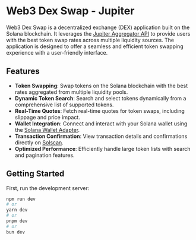 # Web3 Dex Swap - Jupiter

Web3 Dex Swap is a decentralized exchange (DEX) application built on the Solana blockchain. It leverages the [Jupiter Aggregator API](https://jup.ag/) to provide users with the best token swap rates across multiple liquidity sources. The application is designed to offer a seamless and efficient token swapping experience with a user-friendly interface.

## Features

- **Token Swapping**: Swap tokens on the Solana blockchain with the best rates aggregated from multiple liquidity pools.
- **Dynamic Token Search**: Search and select tokens dynamically from a comprehensive list of supported tokens.
- **Real-Time Quotes**: Fetch real-time quotes for token swaps, including slippage and price impact.
- **Wallet Integration**: Connect and interact with your Solana wallet using the [Solana Wallet Adapter](https://github.com/solana-labs/wallet-adapter).
- **Transaction Confirmation**: View transaction details and confirmations directly on [Solscan](https://solscan.io/).
- **Optimized Performance**: Efficiently handle large token lists with search and pagination features.

## Getting Started

First, run the development server:

```bash
npm run dev
# or
yarn dev
# or
pnpm dev
# or
bun dev
```
